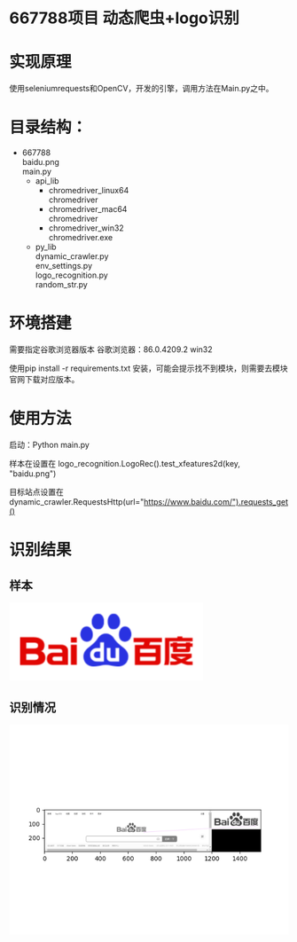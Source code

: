 # 667788项目 动态爬虫+logo识别

# 实现原理

   使用seleniumrequests和OpenCV，开发的引擎，调用方法在Main.py之中。


# 目录结构：

- 667788</br>
  baidu.png</br>
  main.py</br>
  - api_lib</br>
    - chromedriver_linux64</br>
         chromedriver</br>
    - chromedriver_mac64</br>
         chromedriver</br>
    - chromedriver_win32</br>
         chromedriver.exe</br>
  - py_lib</br>
      dynamic_crawler.py</br>
      env_settings.py</br>
      logo_recognition.py</br>
      random_str.py</br>


# 环境搭建

需要指定谷歌浏览器版本 谷歌浏览器：86.0.4209.2 win32 

使用pip install -r requirements.txt 安装，可能会提示找不到模块，则需要去模块官网下载对应版本。

# 使用方法

启动：Python main.py 

样本在设置在 logo_recognition.LogoRec().test_xfeatures2d(key, "baidu.png")

目标站点设置在 dynamic_crawler.RequestsHttp(url="https://www.baidu.com/").requests_get()

# 识别结果

## 样本

![img](./baidu.png)

## 识别情况

![img](./-1950992685154535579.png)

